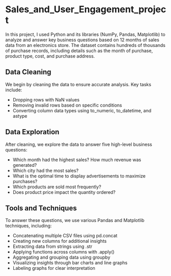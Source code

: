 # Sales_and_User_Engagement_project
In this project, I used Python and its libraries (NumPy, Pandas, Matplotlib) to analyze and answer key business questions based on 12 months of sales data from an electronics store. The dataset contains hundreds of thousands of purchase records, including details such as the month of purchase, product type, cost, and purchase address.

## Data Cleaning
We begin by cleaning the data to ensure accurate analysis. Key tasks include:
- Dropping rows with NaN values
- Removing invalid rows based on specific conditions
- Converting column data types using to_numeric, to_datetime, and astype

## Data Exploration
After cleaning, we explore the data to answer five high-level business questions:
- Which month had the highest sales? How much revenue was generated?
- Which city had the most sales?
- What is the optimal time to display advertisements to maximize purchases?
- Which products are sold most frequently?
- Does product price impact the quantity ordered?

## Tools and Techniques
To answer these questions, we use various Pandas and Matplotlib techniques, including:
- Concatenating multiple CSV files using pd.concat
- Creating new columns for additional insights
- Extracting data from strings using .str
- Applying functions across columns with .apply()
- Aggregating and grouping data using groupby
- Visualizing insights through bar charts and line graphs
- Labeling graphs for clear interpretation
